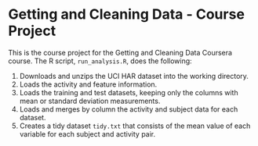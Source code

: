 # Getting and Cleaning Data - Course Project

This is the course project for the Getting and Cleaning Data Coursera course.
The R script, `run_analysis.R`, does the following:

1. Downloads and unzips the UCI HAR dataset into the working directory.
2. Loads the activity and feature information.
3. Loads the training and test datasets, keeping only the columns with mean or standard deviation measurements.
4. Loads and merges by column the activity and subject data for each dataset.
5. Creates a tidy dataset `tidy.txt` that consists of the mean value of each variable for each subject and activity pair.

